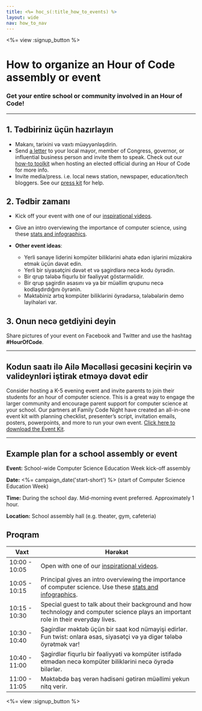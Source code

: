 ```yaml
---
title: <%= hoc_s(:title_how_to_events) %>
layout: wide
nav: how_to_nav
---
```

<%= view :signup_button %>

# How to organize an Hour of Code assembly or event

### Get your entire school or community involved in an Hour of Code!

---

## 1. Tədbiriniz üçün hazırlayın

- Məkanı, tarixini və vaxtı müəyyənləşdirin.
- Send [a letter](https://hourofcode.com/promote/resources#sample-emails) to your local mayor, member of Congress, governor, or influential business person and invite them to speak. Check out our [how-to toolkit](<%=localized_file('/files/elected-official.pdf')%>) when hosting an elected official during an Hour of Code for more info.
- Invite media/press. i.e. local news station, newspaper, education/tech bloggers. See our [press kit](<%= resolve_url('/promote/press-kit') %>) for help.

## 2. Tədbir zamanı

- Kick off your event with one of our [inspirational videos](<%= resolve_url('/promote/resources#videos') %>).
- Give an intro overviewing the importance of computer science, using these [stats and infographics](<%= resolve_url('/promote/stats') %>).   
      
    
- **Other event ideas**: 
    - Yerli sənaye liderini kompüter biliklərini əhatə edən işlərini müzakirə etmək üçün dəvət edin.
    - Yerli bir siyasətçini dəvət et və şagirdlərə necə kodu öyrədin.
    - Bir qrup tələbə fiqurlu bir fəaliyyət göstərməlidir.
    - Bir qrup şagirdin əsasını və ya bir müəllim qrupunu necə kodlaşdırdığını öyrənin.
    - Məktəbiniz artıq kompüter biliklərini öyrədərsə, tələbələrin demo layihələri var.

## 3. Onun necə getdiyini deyin

Share pictures of your event on Facebook and Twitter and use the hashtag **#HourOfCode**.

---

## Kodun saatı ilə Ailə Məcəlləsi gecəsini keçirin və valideynləri iştirak etməyə dəvət edir

Consider hosting a K-5 evening event and invite parents to join their students for an hour of computer science. This is a great way to engage the larger community and encourage parent support for computer science at your school. Our partners at Family Code Night have created an all-in-one event kit with planning checklist, presenter’s script, invitation emails, posters, powerpoints, and more to run your own event. [Click here to download the Event Kit](http://www.familycodenight.org/DownloadCodeDotOrg.html).

---

## Example plan for a school assembly or event

**Event:** School-wide Computer Science Education Week kick-off assembly

**Date:** <%= campaign_date('start-short') %> (start of Computer Science Education Week)

**Time:** During the school day. Mid-morning event preferred. Approximately 1 hour.

**Location:** School assembly hall (e.g. theater, gym, cafeteria)

## Proqram

| Vaxt          | Hərəkət                                                                                                                                          |
| ------------- | ------------------------------------------------------------------------------------------------------------------------------------------------ |
| 10:00 - 10:05 | Open with one of our [inspirational videos](<%= resolve_url('/promote/resources#videos') %>).                                                      |
| 10:05 - 10:15 | Principal gives an intro overviewing the importance of computer science. Use these [stats and infographics](<%= resolve_url('/promote/stats') %>). |
| 10:15 - 10:30 | Special guest to talk about their background and how technology and computer science plays an important role in their everyday lives.            |
| 10:30 - 10:40 | Şagirdlər məktəb üçün bir saat kod nümayişi edirlər. Fun twist: onlara əsas, siyasətçi və ya digər tələbə öyrətmək var!                          |
| 10:40 - 11:00 | Şagirdlər fiqurlu bir fəaliyyəti və kompüter istifadə etmədən necə kompüter biliklərini necə öyrədə bilərlər.                                    |
| 11:00 - 11:05 | Məktəbdə baş verən hadisəni gətirən müəllimi yekun nitq verir.                                                                                   |

<%= view :signup_button %>